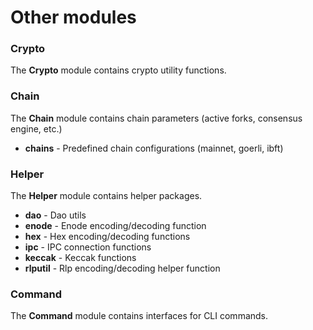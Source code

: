 # Other modules

### Crypto

The **Crypto** module contains crypto utility functions.

### Chain

The **Chain** module contains chain parameters (active forks, consensus engine, etc.)

* **chains** - Predefined chain configurations (mainnet, goerli, ibft)

### Helper

The **Helper** module contains helper packages.

* **dao** - Dao utils
* **enode** - Enode encoding/decoding function
* **hex** - Hex encoding/decoding functions
* **ipc** - IPC connection functions
* **keccak** - Keccak functions
* **rlputil** - Rlp encoding/decoding helper function

### Command

The **Command** module contains interfaces for CLI commands.

